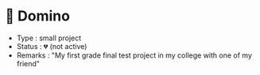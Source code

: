 &#x1F4CC; Domino
===================
- Type : small project
- Status : &#x1F494; (not active)
- Remarks : "My first grade final test project in my college with one of my friend" 

